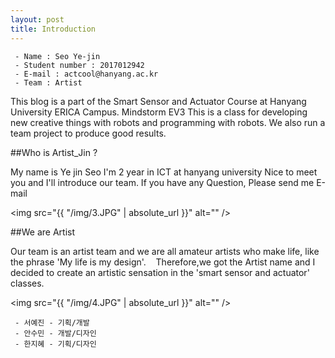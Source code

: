 ```yaml
---
layout: post
title: Introduction
---
```



     - Name : Seo Ye-jin
     - Student number : 2017012942
     - E-mail : actcool@hanyang.ac.kr
     - Team : Artist 




This blog is a part of the Smart Sensor and Actuator Course at Hanyang University ERICA Campus. Mindstorm EV3 This is a class for developing new creative things with robots and programming with robots. We also run a team project to produce good results.  

  ##Who is Artist_Jin ?
  
  My name is Ye jin Seo I'm 2 year in ICT at hanyang university 
  Nice to meet you and I'll introduce our team. 
  If you have any Question, Please send me E-mail 
  
  <img src="{{ "/img/3.JPG" | absolute_url }}" alt="" />

  ##We are Artist

   Our team is an artist team and we are all amateur artists who make life, like the phrase 'My life is my design'.
   Therefore,we got the Artist name and I decided to create an artistic sensation in the 'smart sensor and actuator' classes.
    

   <img src="{{ "/img/4.JPG" | absolute_url }}" alt="" />

     - 서예진 - 기획/개발 
     - 안수민 - 개발/디자인
     - 한지혜 - 기획/디자인
     


    
